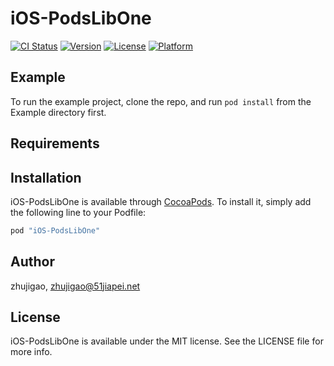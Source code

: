 # iOS-PodsLibOne

[![CI Status](http://img.shields.io/travis/zhujigao/iOS-PodsLibOne.svg?style=flat)](https://travis-ci.org/zhujigao/iOS-PodsLibOne)
[![Version](https://img.shields.io/cocoapods/v/iOS-PodsLibOne.svg?style=flat)](http://cocoapods.org/pods/iOS-PodsLibOne)
[![License](https://img.shields.io/cocoapods/l/iOS-PodsLibOne.svg?style=flat)](http://cocoapods.org/pods/iOS-PodsLibOne)
[![Platform](https://img.shields.io/cocoapods/p/iOS-PodsLibOne.svg?style=flat)](http://cocoapods.org/pods/iOS-PodsLibOne)

## Example

To run the example project, clone the repo, and run `pod install` from the Example directory first.

## Requirements

## Installation

iOS-PodsLibOne is available through [CocoaPods](http://cocoapods.org). To install
it, simply add the following line to your Podfile:

```ruby
pod "iOS-PodsLibOne"
```

## Author

zhujigao, zhujigao@51jiapei.net

## License

iOS-PodsLibOne is available under the MIT license. See the LICENSE file for more info.

